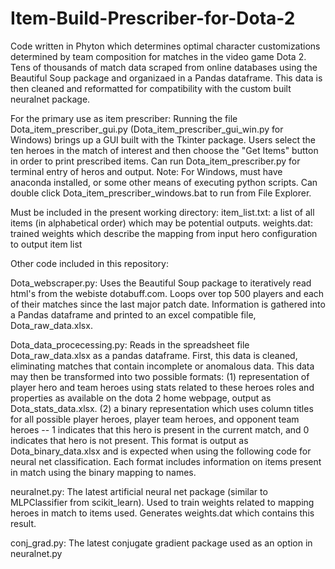 # Item-Build-Prescriber-for-Dota-2
Code written in Phyton which determines optimal character customizations determined by team composition for matches in the video game Dota 2. Tens of thousands of match data scraped from online databases using the Beautiful Soup package and organizaed in a Pandas dataframe. This data is then cleaned and reformatted for compatibility with the custom built neuralnet package.

For the primary use as item prescriber:
Running the file Dota_item_prescriber_gui.py (Dota_item_prescriber_gui_win.py for Windows) brings up a GUI built with the Tkinter package. Users select the ten heroes in the match of interest and then choose the "Get Items" button in order to print prescribed items. Can run Dota_item_prescriber.py for terminal entry of heros and output. Note: For Windows, must have anaconda installed, or some other means of executing python scripts. Can double click Dota_item_prescriber_windows.bat to run from File Explorer. 

Must be included in the present working directory: 
item_list.txt: a list of all items (in alphabetical order) which may be potential outputs. 
weights.dat: trained weights which describe the mapping from input hero configuration to output item list




Other code included in this repository:

Dota_webscraper.py:
Uses the Beautiful Soup package to iteratively read html's from the webiste dotabuff.com. Loops over top 500 players and each of their matches since the last major patch date. Information is gathered into a Pandas dataframe and printed to an excel compatible file, Dota_raw_data.xlsx.

Dota_data_procecessing.py:
Reads in the spreadsheet file Dota_raw_data.xlsx as a pandas dataframe. First, this data is cleaned, eliminating matches that contain incomplete or anomalous data. This data may then be transformed into two possible formats: (1) representation of player hero and team heroes using stats related to these heroes roles and properties as available on the dota 2 home webpage, output as Dota_stats_data.xlsx. (2) a binary representation which uses column titles for all possible player heroes, player team heroes, and opponent team heroes -- 1 indicates that this hero is present in the current match, and 0 indicates that hero is not present. This format is output as Dota_binary_data.xlsx and is expected when using the following code for neural net classification. Each format includes information on items present in match using the binary mapping to names. 

neuralnet.py:
The latest artificial neural net package (similar to MLPClassifier from scikit_learn). Used to train weights related to mapping heroes in match to items used. Generates weights.dat which contains this result.

conj_grad.py:
The latest conjugate gradient package used as an option in neuralnet.py










